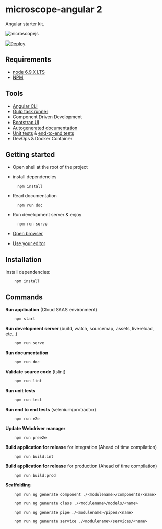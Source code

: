 microscope-angular 2
====================

Angular starter kit.

![microscopejs](https://avatars0.githubusercontent.com/u/13710913?v=3&s=200)

[![Deploy](https://www.herokucdn.com/deploy/button.svg)](https://heroku.com/deploy?template=https://github.com/microscope-frontend/microscope-angular2)

Requirements
------------

* [node 6.9.X LTS](https://nodejs.org/en/)
* [NPM](https://www.npmjs.com/)

Tools
-----

* [Angular CLI ](https://cli.angular.io/)
* [Gulp task runner](http://gulpjs.com/)
* Component Driven Development
* [Bootstrap UI](http://getbootstrap.com/)
* [Autogenerated documentation](https://compodoc.github.io/compodoc/)
* [Unit tests](https://jasmine.github.io/) & [end-to-end tests](http://www.protractortest.org/#/)
* DevOps & Docker Container 

Getting started
---------------

* Open shell at the root of the project
* install dependencies


		npm install

* Read documentation


		npm run doc

* Run development server & enjoy


		npm run serve

* [Open browser](http://localhost:3000)
* [Use your editor](https://code.visualstudio.com/)

Installation
------------

Install dependencies:

        npm install

Commands
---------

**Run application** (Cloud SAAS environment)

        npm start

**Run development server** (build, watch, sourcemap, assets, livereload, etc...)

        npm run serve

**Run documentation**

        npm run doc

**Validate source code** (tslint)

        npm run lint

**Run unit tests**

        npm run test

**Run end to end tests** (selenium/protractor)

        npm run e2e

**Update Webdriver manager**

        npm run pree2e

**Build application for release** for integration (Ahead of time compilation)

        npm run build:int

**Build application for release** for production (Ahead of time compilation)

        npm run build:prod

**Scaffolding**

        npm run ng generate component ./<modulename>/components/<name>

        npm run ng generate class ./<modulename>/models/<name>

        npm run ng generate pipe ./<modulename>/pipes/<name>

        npm run ng generate service ./<modulename>/services/<name>
